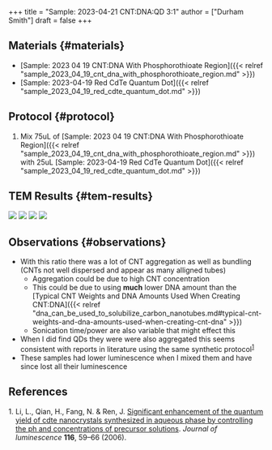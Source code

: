+++
title = "Sample: 2023-04-21 CNT:DNA:QD 3:1"
author = ["Durham Smith"]
draft = false
+++

## Materials {#materials}

-   [Sample: 2023 04 19 CNT:DNA With Phosphorothioate Region]({{< relref "sample_2023_04_19_cnt_dna_with_phosphorothioate_region.md" >}})
-   [Sample: 2023-04-19 Red CdTe Quantum Dot]({{< relref "sample_2023_04_19_red_cdte_quantum_dot.md" >}})


## Protocol {#protocol}

1.  Mix 75uL of [Sample: 2023 04 19 CNT:DNA With Phosphorothioate Region]({{< relref "sample_2023_04_19_cnt_dna_with_phosphorothioate_region.md" >}}) with 25uL [Sample: 2023-04-19 Red CdTe Quantum Dot]({{< relref "sample_2023_04_19_red_cdte_quantum_dot.md" >}})


## TEM Results {#tem-results}

![](/ox-hugo/TEM_0_2023_04_21_cnt_dna_qd_3_1.jpg)
![](/ox-hugo/TEM_1_2023_04_21_cnt_dna_qd_3_1.jpg)
![](/ox-hugo/TEM_2_2023_04_21_cnt_dna_qd_3_1.jpg)
![](/ox-hugo/TEM_3_2023_04_21_cnt_dna_qd_3_1.jpg)


## Observations {#observations}

-   With this ratio there was a lot of CNT aggregation as well as bundling (CNTs not well dispersed and appear as many alligned tubes)
    -   Aggregation could be due to high CNT concentration
    -   This could be due to using **much** lower DNA amount than the [Typical CNT Weights and DNA Amounts Used When Creating CNT:DNA]({{< relref "dna_can_be_used_to_solubilize_carbon_nanotubes.md#typical-cnt-weights-and-dna-amounts-used-when-creating-cnt-dna" >}})
    -   Sonication time/power are also variable that might effect this
-   When I did find QDs they were were also aggregated this seems consistent with reports in literature using the same synthetic protocol<sup><a href="#citeproc_bib_item_1">1</a></sup>
-   These samples had lower luminescence when I mixed them and have since lost all their luminescence

## References

<style>.csl-left-margin{float: left; padding-right: 0em;}
 .csl-right-inline{margin: 0 0 0 1em;}</style><div class="csl-bib-body">
  <div class="csl-entry"><a id="citeproc_bib_item_1"></a>
    <div class="csl-left-margin">1.</div><div class="csl-right-inline">Li, L., Qian, H., Fang, N. &#38; Ren, J. <a href="https://doi.org/10.1016/j.jlumin.2005.03.001">Significant enhancement of the quantum yield of cdte nanocrystals synthesized in aqueous phase by controlling the ph and concentrations of precursor solutions</a>. <i>Journal of luminescence</i> <b>116</b>, 59–66 (2006).</div>
  </div>
</div>
